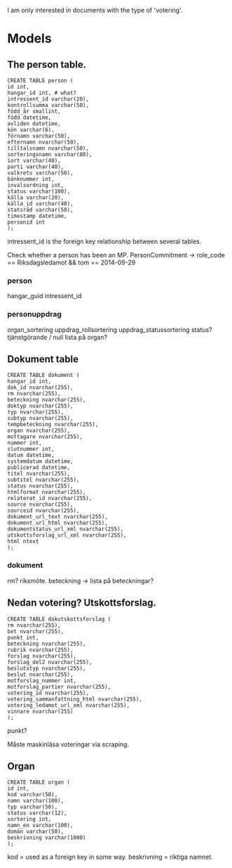 I am only interested in documents with the type of 'votering'. 

 


# Models
## The person table. 
    CREATE TABLE person (
    id int,
    hangar_id int, # what?
    intressent_id varchar(20),
    kontrollsumma varchar(50),
    född_år smallint,
    född datetime,
    avliden datetime,
    kön varchar(6),
    förnamn varchar(50),
    efternamn nvarchar(50),
    tilltalsnamn nvarchar(50),
    sorteringsnamn varchar(80),
    iort varchar(40),
    parti varchar(40),
    valkrets varchar(50),
    bänknummer int,
    invalsordning int,
    status varchar(100),
    källa varchar(20),
    källa_id varchar(40),
    statsråd varchar(50),
    timestamp datetime,
    personid int
    );

intressent_id is the foreign key relationship between several tables. 

Check whether a person has been an MP. 
PersonCommitment -> role_code == Riksdagsledamot && tom == 2014-09-29

### person
hangar_guid
intressent_id

### personuppdrag
organ_sortering
uppdrag_rollsortering
uppdrag_statussortering
status? tjänstgörande / null
lista på organ?

## Dokument table

    CREATE TABLE dokument (
    hangar_id int,
    dok_id nvarchar(255),
    rm nvarchar(255),
    beteckning nvarchar(255),
    doktyp nvarchar(255),
    typ nvarchar(255),
    subtyp nvarchar(255),
    tempbeteckning nvarchar(255),
    organ nvarchar(255),
    mottagare nvarchar(255),
    nummer int,
    slutnummer int,
    datum datetime,
    systemdatum datetime,
    publicerad datetime,
    titel nvarchar(255),
    subtitel nvarchar(255),
    status nvarchar(255),
    htmlformat nvarchar(255),
    relaterat_id nvarchar(255),
    source nvarchar(255),
    sourceid nvarchar(255),
    dokument_url_text nvarchar(255),
    dokument_url_html nvarchar(255),
    dokumentstatus_url_xml nvarchar(255),
    utskottsforslag_url_xml nvarchar(255),
    html ntext
    );

### dokument
rm? riksmöte. 
beteckning -> lista på beteckningar?

## Nedan votering? Utskottsforslag. 
    CREATE TABLE dokutskottsforslag (
    rm nvarchar(255),
    bet nvarchar(255),
    punkt int,
    beteckning nvarchar(255),
    rubrik nvarchar(255),
    forslag nvarchar(255),
    forslag_del2 nvarchar(255),
    beslutstyp nvarchar(255),
    beslut nvarchar(255),
    motforslag_nummer int,
    motforslag_partier nvarchar(255),
    votering_id nvarchar(255),
    votering_sammanfattning_html nvarchar(255),
    votering_ledamot_url_xml nvarchar(255),
    vinnare nvarchar(255)
    );
punkt? 

Måste maskinläsa voteringar via scraping. 

## Organ
    CREATE TABLE organ (
    id int,
    kod varchar(50),
    namn varchar(100),
    typ varchar(50),
    status varchar(12),
    sortering int,
    namn_en varchar(100),
    domän varchar(50),
    beskrivning varchar(1000)
    );

kod = used as a foreign key in some way. 
beskrivning = riktiga namnet. 